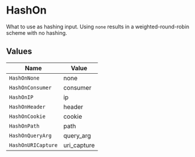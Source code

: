 # HashOn

What to use as hashing input. Using `none` results in a weighted-round-robin scheme with no hashing.


## Values

| Name               | Value              |
| ------------------ | ------------------ |
| `HashOnNone`       | none               |
| `HashOnConsumer`   | consumer           |
| `HashOnIP`         | ip                 |
| `HashOnHeader`     | header             |
| `HashOnCookie`     | cookie             |
| `HashOnPath`       | path               |
| `HashOnQueryArg`   | query_arg          |
| `HashOnURICapture` | uri_capture        |